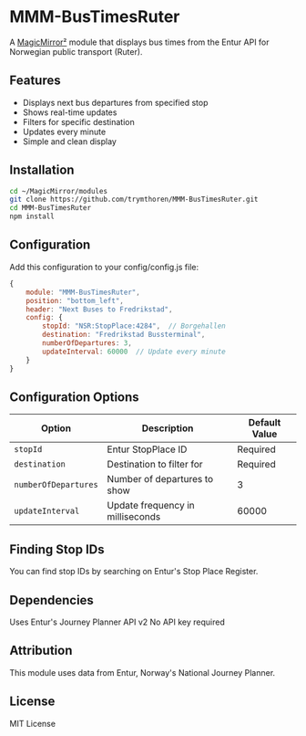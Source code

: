 # MMM-BusTimesRuter

A [MagicMirror²](https://github.com/MichMich/MagicMirror) module that displays bus times from the Entur API for Norwegian public transport (Ruter).

## Features
- Displays next bus departures from specified stop
- Shows real-time updates
- Filters for specific destination
- Updates every minute
- Simple and clean display

## Installation

```bash
cd ~/MagicMirror/modules
git clone https://github.com/trymthoren/MMM-BusTimesRuter.git
cd MMM-BusTimesRuter
npm install
```

## Configuration


Add this configuration to your config/config.js file:

```javascript
{
    module: "MMM-BusTimesRuter",
    position: "bottom_left",
    header: "Next Buses to Fredrikstad",
    config: {
        stopId: "NSR:StopPlace:4284",  // Borgehallen
        destination: "Fredrikstad Bussterminal",
        numberOfDepartures: 3,
        updateInterval: 60000  // Update every minute
    }
}
```
## Configuration Options

| Option | Description | Default Value |
|--------|-------------|---------------|
| `stopId` | Entur StopPlace ID | Required |
| `destination` | Destination to filter for | Required |
| `numberOfDepartures` | Number of departures to show | 3 |
| `updateInterval` | Update frequency in milliseconds | 60000 |

## Finding Stop IDs
You can find stop IDs by searching on Entur's Stop Place Register.

## Dependencies
Uses Entur's Journey Planner API v2
No API key required

## Attribution
This module uses data from Entur, Norway's National Journey Planner.

## License
MIT License
